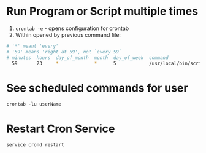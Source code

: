 # Run Program or Script multiple times

1. `crontab -e` - opens configuration for crontab
2. Within opened by previous command file:
```bash
# '*' meant 'every'
# '59' means 'right at 59', not `every 59`
# minutes  hours  day_of_month  month  day_of_week  command
  59       23     *             *      5            /usr/local/bin/scriptname.sh
```

# See scheduled commands for user

`crontab -lu userName`

# Restart Cron Service

`service crond restart`